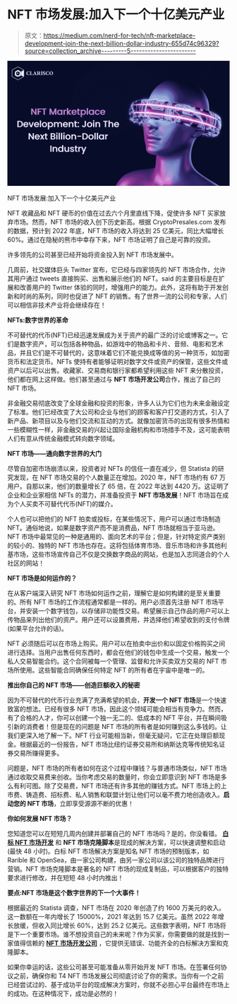 # NFT 市场发展:加入下一个十亿美元产业

> 原文：<https://medium.com/nerd-for-tech/nft-marketplace-development-join-the-next-billion-dollar-industry-655d74c96329?source=collection_archive---------5----------------------->

![](img/ac35b270fbee28da44fdba258998e2ef.png)

NFT 市场发展:加入下一个十亿美元产业

NFT 收藏品和 NFT 硬币的价值在过去六个月里直线下降，促使许多 NFT 买家放弃市场。然而，NFT 市场的收入创下历史新高。根据 CryptoPresales.com 发布的数据，预计到 2022 年底，NFT 市场的收入将达到 25 亿美元，同比大幅增长 60%。通过在隐秘的熊市中幸存下来，NFT 市场证明了自己是可靠的投资。

许多领先的公司甚至已经开始将资金投入到 NFT 市场发展中。

几周前，社交媒体巨头 Twitter 宣布，它已经与四家领先的 NFT 市场合作，允许其用户通过 tweets 直接购买、出售和展示他们的 NFT。said 的主要目标是在扩展和改善用户的 Twitter 体验的同时，增强用户的能力。此外，这将有助于开发创新和时尚的系列，同时也促进了 NFT 的销售。有了世界一流的公司和专家，人们可以相信非技术产业将会继续存在！

**NFTs:数字世界的革命**

不可替代的代币(NFT)已经迅速发展成为关于资产的最广泛的讨论或博客之一。它们是数字资产，可以包括各种物品，如游戏中的物品和卡片、音频、电影和艺术品，并且它们是不可替代的，这意味着它们不能兑换成等值的另一种货币，如加密货币和法定货币。NFTs 使持有者能够证明对数字文件或资产的保管，这些文件或资产以后可以出售。收藏家、交易商和银行家都希望利用这些 NFT 来分散投资，他们都在网上这样做。他们甚至通过与 **NFT 市场开发公司**合作，推出了自己的 NFT 市场。

非金融交易彻底改变了全球金融和投资的形象，许多人认为它们也为未来金融设定了标准。他们已经改变了大公司和企业与他们的顾客和客户打交道的方式，引入了新产品、新项目以及与他们交流和互动的方式。就像加密货币的出现有很多热情和一些模糊性一样，非金融交易的兴起让国际金融机构和市场措手不及，这可能表明人们有意从传统金融模式转向数字领域。

**NFT 市场——通向数字世界的大门**

尽管自加密市场崩溃以来，投资者对 NFTs 的信任一直在减少，但 Statista 的研究发现，在 NFT 市场交易的个人数量正在增加。2020 年，NFT 市场约有 67 万用户。自那以来，他们的数量增长了 65 倍，在 2022 年达到 4420 万。这证明了企业和企业家相信 NFTs 的潜力，并准备投资于 **NFT 市场发展**！NFT 市场旨在成为个人买卖不可替代代币(NFT)的媒介。

个人也可以把他们的 NFT 拍卖或投标，在某些情况下，用户可以通过市场制造 NFT。通俗地说，如果是数字资产而不是消费品，NFT 市场就相当于亚马逊。NFT 市场中最常见的一种是通用的、面向艺术的平台；但是，针对特定资产类别的较小的、独特的 NFT 市场也存在。这将包括体育市场、音乐市场和许多其他利基市场，这些市场宣传自己不仅是交换数字商品的网站，也是加入志同道合的个人社区的网站！

**NFT 市场是如何运作的？**

在从客户端深入研究 NFT 市场如何运作之前，理解它是如何构建的是至关重要的。所有 NFT 市场的工作流程通常都是一样的。用户必须首先注册 NFT 市场平台，并安装一个数字钱包，以存储非功能性交易。希望展示自己作品的用户可以上传物品来列出他们的资产。用户还可以设置费用，并选择他们希望收到的支付令牌(如果平台允许的话)。

NFT 必须随后可以在市场上购买。用户可以在拍卖中出价和以固定价格购买之间进行选择。当用户出售任何东西时，都会在他们的钱包中生成一个交易，触发一个私人交易智能合约。这个合同被每一个管理、监督和允许买卖双方交易的 NFT 市场所使用。这些智能合同确保任何特定 NFT 的所有者在宇宙中是唯一的。

**推出你自己的 NFT 市场——创造巨额收入的秘密**

因为不可替代的代币行业充满了充满希望的机会，**开发一个 NFT 市场**是一个快速致富的想法。已经有很多 NFT 市场，因此这个领域可能会相当有竞争力。然而，有了合格的人才，你可以创建一个独一无二的、低成本的 NFT 平台，并在瞬间吸引新的消费者！但是现在的问题是 NFT 市场的所有者是如何赚到这么多钱的。让我们更深入地了解一下。NFT 行业可能相当新，但毫无疑问，它正在处理巨额现金。根据最近的一份报告，NFT 市场比纽约证券交易所和纳斯达克等传统知名证券交易所赚得更多。

问题是，NFT 市场的所有者如何在这个过程中赚钱？与普通市场类似，NFT 市场通过收取交易费来创收。当你考虑交易的数量时，你会立即意识到 NFT 市场是多么有利可图。除了交易费，NFT 市场还有许多其他的赚钱方式。NFT 市场上的上市费、铸造费、招标费、私人销售和联盟计划让他们可以毫不费力地创造收入。**启动您的 NFT 市场**，立即享受源源不断的优惠！

**你如何发展 NFT 市场？**

您知道您可以在短短几周内创建并部署自己的 NFT 市场吗？是的，你没看错。 [**白标 NFT 市场开发**](https://www.clarisco.com/white-label-nft-marketplace-development) 和 **NFT 市场克隆脚本**是现成的解决方案，可以快速调整和启动(最快 48 小时)。白标 NFT 市场解决方案是知名 NFT 市场的预制版本，如 Rarible 和 OpenSea，由一家公司构建，由另一家公司以该公司的独特品牌进行营销。NFT 市场克隆脚本是著名的 NFT 市场的现成复制品，可以根据客户的独特要求进行修改，并在短短 48 小时内推出！

**要点:NFT 市场是这个数字世界的下一个大事件！**

根据最近的 Statista 调查，NFT 市场在 2020 年创造了约 1600 万美元的收入。这一数额在一年内增长了 15000%，2021 年达到 15.7 亿美元。虽然 2022 年增长放缓，但收入同比增长 60%，达到 25.2 亿美元。这些数字表明，NFT 市场将是下一个重要市场。谁不想投资自己的未来呢？作为买家，你需要做的就是找到一家值得信赖的 [**NFT 市场开发公司**](https://www.clarisco.com/nft-marketplace-development) ，它提供无错误、功能齐全的白标解决方案和克隆脚本。

如果你幸运的话，这些公司甚至可能准备从零开始开发 NFT 市场。在签署任何协议之前，确保你和 T4 NFT 市场发展公司彻底讨论了你的需求。当你有一个之前已经尝试过的、基于成功平台的现成解决方案时，你就不必担心平台最终在市场上的成功。在这种情况下，成功是必然的！